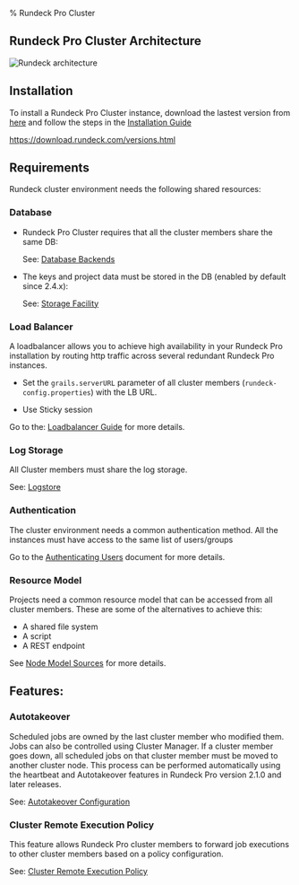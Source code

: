% Rundeck Pro Cluster

## Rundeck Pro Cluster Architecture
![Rundeck architecture](https://docs.rundeck.com/docs/figures/architecture.png)

## Installation
To install a Rundeck Pro Cluster instance, download the lastest version from [here](https://download.rundeck.com/versions.htmlgo) and follow the steps in the [Installation Guide](https://docs.rundeck.com/docs/administration/install)

https://download.rundeck.com/versions.html

## Requirements
Rundeck cluster environment needs the following shared resources:


### Database 
* Rundeck Pro Cluster requires that all the cluster members share the same DB:

  See: [Database Backends](https://docs.rundeck.com/docs/administration/configuration/database/index.html)

* The keys and project data must be stored in the DB (enabled by default since 2.4.x):

  See: [Storage Facility](https://docs.rundeck.com/docs/administration/configuration/storage-facility.html)


### Load Balancer
A loadbalancer allows you to achieve high availability in your Rundeck Pro installation by routing http traffic across several redundant Rundeck Pro instances.

* Set the `grails.serverURL` parameter of all cluster members (`rundeck-config.properties`) with the LB URL.

* Use Sticky session

Go to the: [Loadbalancer Guide](https://docs.rundeck.com/docs/administration/cluster/loadbalancer/index.html) for more details.

### Log Storage
All Cluster members must share the log storage. 

See: [Logstore](https://docs.rundeck.com/docs/administration/cluster/logstore/index.html)


### Authentication
The cluster environment needs a common authentication method. All the instances must have access to the same list of users/groups

Go to the [Authenticating Users](https://docs.rundeck.com/docs/administration/security/authenticating-users.html) document for more details.

### Resource Model
Projects need a common resource model that can be accessed from all cluster members. These are some of the alternatives to achieve this: 

 * A shared file system
 * A script 
 * A REST endpoint

See [Node Model Sources](http://rundeck.org/docs/administration/managing-node-sources.html) for more details.

## Features:

### Autotakeover
Scheduled jobs are owned by the last cluster member who modified them. Jobs can also be controlled using Cluster Manager. If a cluster member goes down, all scheduled jobs on that cluster member must be moved to another cluster node. This process can be performed automatically using the heartbeat and Autotakeover features in Rundeck Pro version 2.1.0 and later releases.

See: [Autotakeover Configuration](https://docs.rundeck.com/docs/administration/cluster/autotakeover/index.html)

### Cluster Remote Execution Policy
This feature allows Rundeck Pro cluster members to forward job executions to other cluster members based on a policy configuration.

See: [Cluster Remote Execution Policy](https://docs.rundeck.com/docs/administration/configuration/remote-job-execution-pro.html)
